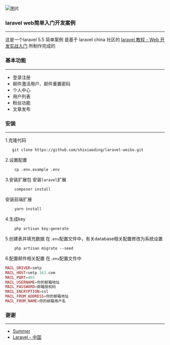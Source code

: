 ![图片](http://image.sdingo.cn/%E5%BE%AE%E4%BF%A1%E5%9B%BE%E7%89%87_20180220205649.png)
### laravel web简单入门开发案例

--------
这是一个laravel 5.5 简单案例 是基于 laravel china 社区的 [laravel 教程 - Web 开发实战入门](https://laravel-china.org/courses/laravel-essential-training-5.5)
所制作完成的

### 基本功能

--------
* 登录注册
* 邮件激活用户、邮件重置密码
* 个人中心
* 用户列表
* 粉丝功能
* 文章发布

### 安装

--------
1.克隆代码
```git
   git clone https://github.com/shixiaoding/laravel-weibo.git
```

2.设置配置
```shell
    cp .env.example .env 
```

3.安装扩展包
安装`laravel`扩展
```shell
    composer install
```
安装前端扩展
```shell
    yarn install
```

4.生成key
```shell
    php artisan key:generate
```

5.创建表并填充数据
在`.env`配置文件中，有关database相关配置修改为系统设置
```shell
    php artisan migrate --seed
```

6.配置邮件相关配置
在`.env`配置文件中
```php
MAIL_DRIVER=smtp
MAIL_HOST=smtp.163.com
MAIL_PORT=465
MAIL_USERNAME=你的邮箱地址
MAIL_PASSWORD=邮箱授权码
MAIL_ENCRYPTION=ssl
MAIL_FROM_ADDRESS=你的邮箱地址
MAIL_FROM_NAME=你的邮箱用户名
```

### 谢谢

--------
* [Summer](https://laravel-china.org/users/1)
* [Laravel - 中国](https://laravel-china.org/)




